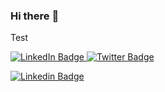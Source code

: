 ### Hi there :wave: 

Test 

<div id="badges">
  <a href="https://www.linkedin.com/in/michaelbressler/">
    <img src="https://img.shields.io/badge/LinkedIn-blue?style=for-the-badge&logo=linkedin&logoColor=white" alt="LinkedIn Badge"/>
  </a>
  <a href="https://twitter.com/mibressler">
    <img src="https://img.shields.io/badge/Twitter-blue?style=for-the-badge&logo=twitter&logoColor=white" alt="Twitter Badge"/>
  </a>
</div>

[![Linkedin Badge](https://img.shields.io/badge/-kakbar-blue?style=flat&logo=Linkedin&logoColor=white)](your-linkedin-url)
